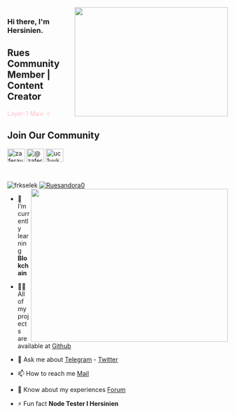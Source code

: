 <img src="https://media.giphy.com/media/iIqmM5tTjmpOB9mpbn/giphy.gif" align="right" width="350" height="250">

### Hi there, I'm Hersinien. 

## Rues Community Member | Content Creator

<font color="pink">Layer-1 Maxi :atom_symbol: </font>


## Join Our Community 

<a href="https://twitter.com/Ruesandora0" target="blank"><img align="center" src="https://raw.githubusercontent.com/rahuldkjain/github-profile-readme-generator/master/src/images/icons/Social/twitter.svg" alt="zaferayan" height="30" width="40" /></a>
<a href="https://medium.com/@ruesandora" target="blank"><img align="center" src="https://raw.githubusercontent.com/rahuldkjain/github-profile-readme-generator/master/src/images/icons/Social/medium.svg" alt="@zaferayan" height="30" width="40" /></a>
<a href="https://www.youtube.com/c/RuesYouTube" target="blank"><img align="center" src="https://raw.githubusercontent.com/rahuldkjain/github-profile-readme-generator/master/src/images/icons/Social/youtube.svg" alt="uc1vykhlufpaoghrwhjikrqg" height="30" width="40" /></a>

<br />

<p align="left"> <img src="https://komarev.com/ghpvc/?username=frkselek&label=Profile%20views&color=0e75b6&style=flat" alt="frkselek" /> <a href="https://twitter.com/Ruesandora0" target="blank"><img src="https://img.shields.io/twitter/follow/Ruesandora0?logo=twitter&style=for-the-badge" alt="Ruesandora0" /></a> 

<img src="https://github-readme-stats.vercel.app/api?username=frkselek&show_icons=true&theme=highcontrast" align="right" width="450" height="350" >

- 🌱 I’m currently learning **Blokchain**

- 👨‍💻 All of my projects are available at [Github](https://github.com/frkselek?tab=repositories)

- 💬 Ask me about [Telegram](https://t.me/Kaledonien) - [Twitter](https://twitter.com/frkselek)

- 📫 How to reach me [Mail](farukselek@outlook.com)

- 📄 Know about my experiences [Forum](https://forum.rues.info/index.php)

- ⚡ Fun fact **Node Tester I Hersinien**
